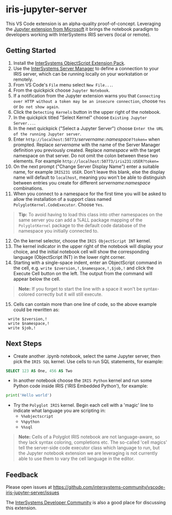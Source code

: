 # iris-jupyter-server

This VS Code extension is an alpha-quality proof-of-concept. Leveraging the [Jupyter extension from Microsoft](https://marketplace.visualstudio.com/items?itemName=ms-toolsai.jupyter) it brings the notebook paradigm to developers working with InterSystems IRIS servers (local or remote).

## Getting Started

1. Install the [InterSystems ObjectScript Extension Pack](https://marketplace.visualstudio.com/items?itemName=intersystems-community.objectscript-pack).
2. Use the [InterSystems Server Manager](https://marketplace.visualstudio.com/items?itemName=intersystems-community.servermanager) to define a connection to your IRIS server, which can be running locally on your workstation or remotely.
3. From VS Code's `File` menu select `New File...`.
4. From the quickpick choose `Jupyter Notebook`.
5. If a notification from the Jupyter extension warns you that `Connecting over HTTP without a token may be an insecure connection`, choose `Yes` or `Do not show again`.
6. Click the `Detecting Kernels` button in the upper right of the notebook.
7. In the quickpick titled "Select Kernel" choose `Existing Jupyter Server...`.
8. In the next quickpick ("Select a Jupyter Server") choose `Enter the URL of the running Jupyter server`.
9. Enter `http://localhost:50773/`_servername_`:`_namespace_`?token=` when prompted. Replace _servername_ with the name of the Server Manager definition you previously created. Replace _namespace_ with the target namespace on that server. Do not omit the colon between these two elements. For example `http://localhost:50773/iris231:USER?token=`
10. On the next prompt ("Change Server Display Name") enter a suitable name, for example `IRIS231 USER`. Don't leave this blank, else the display name will default to `localhost`, meaning you won't be able to distinguish between entries you create for different _servername_:_namespace_ combinations. 
11. When you connect to a namespace for the first time you will be asked to allow the installation of a support class named `PolyglotKernel.CodeExecutor`. Choose `Yes`.
> **Tip:** To avoid having to load this class into other namespaces on the same server you can add a %ALL package mapping of the `PolyglotKernel` package to the default code database of the namespace you initially connected to.
12. On the kernel selector, choose the `IRIS ObjectScript INT` kernel.
13. The kernel indicator in the upper right of the notebook will display your choice, and the initial notebook cell will show the corresponding language (ObjectScript INT) in the lower right corner.
14. Starting with a single-space indent, enter an ObjectScript command in the cell, e.g. `write $zversion,!,$namespace,!,$job,!` and click the Execute Cell button on the left. The output from the command will appear below the cell.
> **Note:** If you forget to start the line with a space it won't be syntax-colored correctly but it will still execute.
15. Cells can contain more than one line of code, so the above example could be rewritten as:
```objectscript
 write $zversion,!
 write $namespace,!
 write $job,!
``` 

## Next Steps

- Create another .ipynb notebook, select the same Jupyter server, then pick the `IRIS SQL` kernel. Use cells to run SQL statements, for example:
```sql
SELECT 123 AS One, 456 AS Two
```
- In another notebook choose the `IRIS Python` kernel and run some Python code inside IRIS ('IRIS Embedded Python'), for example:
```python
print('Hello world')
```
- Try the `Polyglot IRIS` kernel. Begin each cell with a 'magic' line to indicate what language you are scripting in:
	- `%%objectscript`
	- `%%python`
	- `%%sql`
	
> **Note:** Cells of a Polyglot IRIS notebook are not language-aware, so they lack syntax coloring, completions etc. The so-called 'cell magics' tell the server-side code executor class which language to run, but the Jupyter notebook extension we are leveraging is not currently able to use them to vary the cell language in the editor.

## Feedback

Please open issues at https://github.com/intersystems-community/vscode-iris-jupyter-server/issues

The [InterSystems Developer Community](https://community.intersystems.com/) is also a good place for discussing this extension.
